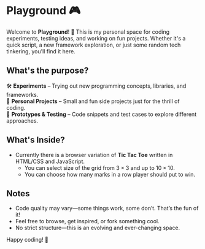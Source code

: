 # Playground 🎮  

Welcome to **Playground**! 🚀 This is my personal space for coding experiments, testing ideas, and working on fun projects. Whether it's a quick script, a new framework exploration, or just some random tech tinkering, you'll find it here.  

## What's the purpose?
🛠️ **Experiments** – Trying out new programming concepts, libraries, and frameworks.  
🎯 **Personal Projects** – Small and fun side projects just for the thrill of coding.  
🔬 **Prototypes & Testing** – Code snippets and test cases to explore different approaches.  

## What's Inside?  
- Currently there is a browser variation of **Tic Tac Toe** written in HTML/CSS and JavaScript.
  - You can select size of the grid from $3\times3$ and up to $10\times10$.
  - You can choose how many marks in a row player should put to win.

## Notes  
- Code quality may vary—some things work, some don’t. That’s the fun of it!  
- Feel free to browse, get inspired, or fork something cool.  
- No strict structure—this is an evolving and ever-changing space.  

Happy coding! 🚀  
